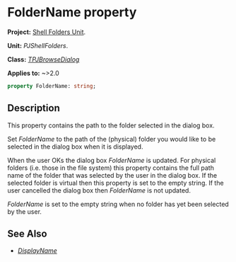 # FolderName property

**Project:** [Shell Folders Unit](ShellFoldersUnit.md).

**Unit:** _PJShellFolders_.

**Class:** _[TPJBrowseDialog](TPJBrowseDialog.md)_

**Applies to:** ~>2.0

```pascal
property FolderName: string;
```

## Description

This property contains the path to the folder selected in the dialog box.

Set _FolderName_ to the path of the (physical) folder you would like to be selected in the dialog box when it is displayed.

When the user OKs the dialog box _FolderName_ is updated. For physical folders (i.e. those in the file system) this property contains the full path name of the folder that was selected by the user in the dialog box. If the selected folder is virtual then this property is set to the empty string. If the user cancelled the dialog box then _FolderName_ is not updated.

_FolderName_ is set to the empty string when no folder has yet been selected by the user.

## See Also

* _[DisplayName](TPJBrowseDialogDisplayName.md)_
